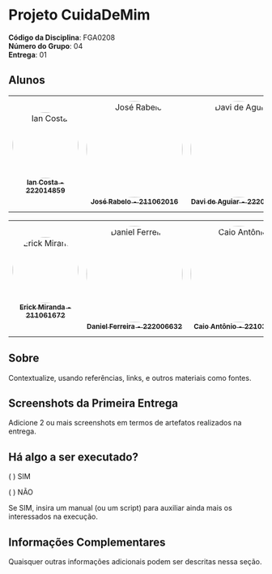 # Projeto CuidaDeMim

**Código da Disciplina**: FGA0208<br>
**Número do Grupo**: 04<br>
**Entrega**: 01<br>

## Alunos
<center>
<table>
  <tr>
    <td align="center">
      <a href="https://github.com/iancostag">
        <img src="https://github.com/iancostag.png" width="130" style="border-radius: 50%;" alt="Ian Costa"/>
        <br/><sub><b>Ian Costa - 222014859</b></sub>
      </a>
    </td>
    <td align="center">
      <a href="https://github.com/joseandre25">
        <img src="https://github.com/joseandre25.png" width="190" style="border-radius: 50%;" alt="José Rabelo"/>
        <br/><sub><b>José Rabelo - 211062016</b></sub>
      </a>
    </td>
    <td align="center">
      <a href="https://github.com/davi-aguiar-vieira">
        <img src="https://github.com/davi-aguiar-vieira.png" width="190" style="border-radius: 50%;" alt="Davi de Aguiar"/>
        <br/><sub><b>Davi de Aguiar - 222006641</b></sub>
      </a>
    </td>
    <td align="center">
      <a href="https://github.com/devwallyson">
        <img src="https://github.com/devwallyson.png" width="190" style="border-radius: 50%;" alt="Wallyson Souza"/>
        <br/><sub><b>Wallyson Souza - 222006196</b></sub>
      </a>
    </td>
    <td align="center">
      <a href="https://github.com/algorithmorphic">
        <img src="https://github.com/algorithmorphic.png" width="190" style="border-radius: 50%;" alt="Artur Ricardo"/>
        <br/><sub><b>Artur Ricardo - 190102977</b></sub>
      </a>
    </td>
  </tr>
</table>
</center>
<center>
<table>
  <tr>
    <td align="center">
      <a href="https://github.com/Erick-ems">
        <img src="https://github.com/Erick-ems.png" width="130" style="border-radius: 50%;" alt="Erick Miranda"/>
        <br/><sub><b>Erick Miranda - 211061672</b></sub>
      </a>
    </td>
    <td align="center">
      <a href="https://github.com/DanielFsR">
        <img src="https://github.com/DanielFsR.png" width="190" style="border-radius: 50%;" alt="Daniel Ferreira"/>
        <br/><sub><b>Daniel Ferreira - 222006632</b></sub>
      </a>
    </td>
    <td align="center">
      <a href="https://github.com/Caio-Antonio">
        <img src="https://github.com/Caio-Antonio.png" width="190" style="border-radius: 50%;" alt="Caio Antônio"/>
        <br/><sub><b>Caio Antônio - 221031130</b></sub>
      </a>
    </td>
    <td align="center">
      <a href="https://github.com/mat054">
        <img src="https://github.com/mat054.png" width="190" style="border-radius: 50%;" alt="Mateus de Castro"/>
        <br/><sub><b>Mateus de Castro - 222015195</b></sub>
      </a>
    </td>
    <td align="center">
      <a href="https://github.com/vinialves2020">
        <img src="https://github.com/vinialves2020.png" width="190" style="border-radius: 50%;" alt="Vinicius Alves"/>
        <br/><sub><b>Vinicius Alves - 190039116</b></sub>
      </a>
    </td>
  </tr>
</table>
</center>

## Sobre 
Contextualize, usando referências, links, e outros materiais como fontes.

## Screenshots da Primeira Entrega
Adicione 2 ou mais screenshots em termos de artefatos realizados na entrega.

## Há algo a ser executado?

( ) SIM

( ) NÃO

Se SIM, insira um manual (ou um script) para auxiliar ainda mais os interessados na execução.

## Informações Complementares 
Quaisquer outras informações adicionais podem ser descritas nessa seção.
